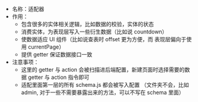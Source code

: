 -   名称：适配器
-   作用：
    -   包含很多的实体相关逻辑，比如数据的校验，实体的状态
    -   消费实体，为表现层写入一些衍生数据（比如说 countdown）
    -   使数据适应 UI 组件（比如说查表时 offset 更为方便，而 表现层偏向于使用 currentPage）
    -   提供 getter 保证数据接口一致
-   注意事项：
    -   这里的 getter 与 action 会被扫描进后端配置，新建页面时选择需要的数据 getter 与 action 指令即可
    -   适配里面第一层的所有 schema.js 都会被写入配置 （文件夹不会，比如 admin, 对于一些不需要暴露出来的方法，可以不写在 schema 里面）

